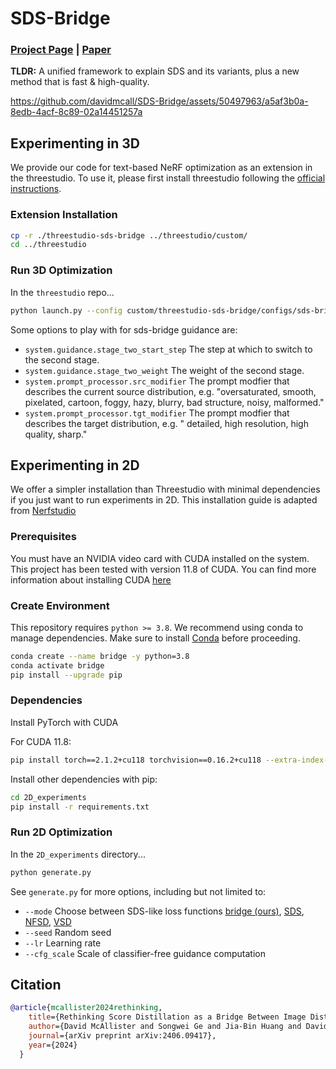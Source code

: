 # SDS-Bridge

### [Project Page](https://sds-bridge.github.io/) | [Paper](https://arxiv.org/abs/2406.09417) 

**TLDR:** A unified framework to explain SDS and its variants, plus a new method that is fast & high-quality.

https://github.com/davidmcall/SDS-Bridge/assets/50497963/a5af3b0a-8edb-4acf-8c89-02a14451257a


## Experimenting in 3D

We provide our code for text-based NeRF optimization as an extension in the threestudio. To use it, please first install threestudio following the [official instructions](https://github.com/threestudio-project/threestudio?tab=readme-ov-file#installation).

### Extension Installation

```bash
cp -r ./threestudio-sds-bridge ../threestudio/custom/
cd ../threestudio
```

### Run 3D Optimization

In the `threestudio` repo...

```bash
python launch.py --config custom/threestudio-sds-bridge/configs/sds-bridge.yaml --train --gpu 0 system.prompt_processor.prompt="a pineapple"
```

Some options to play with for sds-bridge guidance are:
* `system.guidance.stage_two_start_step` The step at which to switch to the second stage.
* `system.guidance.stage_two_weight` The weight of the second stage.
* `system.prompt_processor.src_modifier` The prompt modfier that describes the current source distribution, e.g. "oversaturated, smooth, pixelated, cartoon, foggy, hazy, blurry, bad structure, noisy, malformed."
* `system.prompt_processor.tgt_modifier` The prompt modfier that describes the target distribution, e.g. " detailed, high resolution, high quality, sharp."


## Experimenting in 2D

We offer a simpler installation than Threestudio with minimal dependencies if you just want to run experiments in 2D. This installation guide is adapted from [Nerfstudio](https://github.com/nerfstudio-project/nerfstudio)

### Prerequisites

You must have an NVIDIA video card with CUDA installed on the system. This project has been tested with version 11.8 of CUDA. You can find more information about installing CUDA [here](https://docs.nvidia.com/cuda/cuda-quick-start-guide/index.html)

### Create Environment

This repository requires `python >= 3.8`. We recommend using conda to manage dependencies. Make sure to install [Conda](https://docs.conda.io/miniconda.html) before proceeding.

```bash
conda create --name bridge -y python=3.8
conda activate bridge
pip install --upgrade pip
```

### Dependencies

Install PyTorch with CUDA

For CUDA 11.8:

```bash
pip install torch==2.1.2+cu118 torchvision==0.16.2+cu118 --extra-index-url https://download.pytorch.org/whl/cu118
```

Install other dependencies with pip:

```bash
cd 2D_experiments
pip install -r requirements.txt
```

### Run 2D Optimization

In the `2D_experiments` directory...

```bash
python generate.py
```

See `generate.py` for more options, including but not limited to:
* `--mode` Choose between SDS-like loss functions [bridge (ours)](https://sds-bridge.github.io/), [SDS](https://dreamfusion3d.github.io), [NFSD](https://orenkatzir.github.io/nfsd/), [VSD](https://ml.cs.tsinghua.edu.cn/prolificdreamer/)
* `--seed` Random seed
* `--lr` Learning rate
* `--cfg_scale` Scale of classifier-free guidance computation



## Citation

``` bibtex
@article{mcallister2024rethinking,
    title={Rethinking Score Distillation as a Bridge Between Image Distributions},
    author={David McAllister and Songwei Ge and Jia-Bin Huang and David W. Jacobs and Alexei A. Efros and Aleksander Holynski and Angjoo Kanazawa},
    journal={arXiv preprint arXiv:2406.09417},
    year={2024}
  }
```
